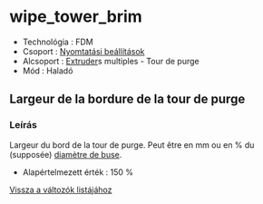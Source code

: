 # wipe\_tower\_brim

* Technológia : FDM
* Csoport : [Nyomtatási beállítások](../../konfig/print_settings.md)
* Alcsoport : [Extruder](../../beallitasok/printer_settings.md#extrudeuse)s multiples - Tour de purge
* Mód : Haladó

## Largeur de la bordure de la tour de purge

### Leírás

Largeur du bord de la tour de purge. Peut être en mm ou en % du \(supposée\) [diamètre de buse](nozzle_diameter.md).

* Alapértelmezett érték : 150 %

[Vissza a változók listájához](/)

